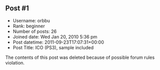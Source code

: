 ## Post #1
- Username: orbbu
- Rank: beginner
- Number of posts: 26
- Joined date: Wed Jan 20, 2010 5:36 pm
- Post datetime: 2011-09-23T17:07:31+00:00
- Post Title: ICO (PS3), sample included

The contents of this post was deleted because of possible forum rules violation.
